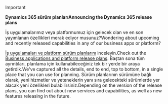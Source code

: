 > [!IMPORTANT]
> <span data-ttu-id="e6cd0-101">**Dynamics 365 sürüm planları**</span><span class="sxs-lookup"><span data-stu-id="e6cd0-101">**Announcing the Dynamics 365 release plans**</span></span>
>
> <span data-ttu-id="e6cd0-102">İş uygulamalarımız veya platformumuz için gelecek olan ve en son yayımlanan özellikleri merak ediyor musunuz?</span><span class="sxs-lookup"><span data-stu-id="e6cd0-102">Wondering about upcoming and recently released capabilities in any of our business apps or platform?</span></span> 
> 
> <span data-ttu-id="e6cd0-103">[İş uygulamaları ve platform sürüm planlarını](https://go.microsoft.com/fwlink/?linkid=2010158) inceleyin.</span><span class="sxs-lookup"><span data-stu-id="e6cd0-103">Check out the [Business applications and platform release plans](https://go.microsoft.com/fwlink/?linkid=2010158).</span></span> <span data-ttu-id="e6cd0-104">Baştan sona tüm ayrıntıları, planlama için kullanabileceğiniz tek bir yerde bir araya getirdik.</span><span class="sxs-lookup"><span data-stu-id="e6cd0-104">We've captured all the details, end to end, top to bottom, in a single place that you can use for planning.</span></span> <span data-ttu-id="e6cd0-105">Sürüm planlarının sürümüne bağlı olarak, yeni hizmetler ve yeteneklerin yanı sıra gelecekteki sürümlerde yer alacak yeni özellikleri bulabilirsiniz.</span><span class="sxs-lookup"><span data-stu-id="e6cd0-105">Depending on the version of the release plans, you can find out about new services and capabilities, as well as new features releasing in the future.</span></span>
